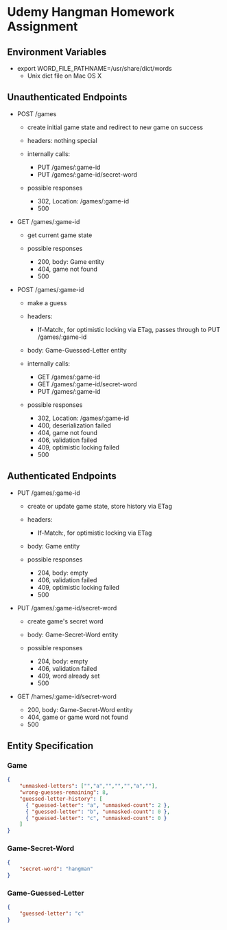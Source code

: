 # Udemy Hangman Homework Assignment

## Environment Variables

* export WORD_FILE_PATHNAME=/usr/share/dict/words
  * Unix dict file on Mac OS X

## Unauthenticated Endpoints

* POST /games
  * create initial game state and redirect to new game on success

  * headers: nothing special
  
  * internally calls:
    * PUT /games/:game-id
    * PUT /games/:game-id/secret-word

  * possible responses
    * 302, Location: /games/:game-id
    * 500

* GET /games/:game-id
  * get current game state

  * possible responses
    * 200, body: Game entity
    * 404, game not found
    * 500

* POST /games/:game-id
  * make a guess

  * headers:
    * If-Match:, for optimistic locking via ETag, passes through to PUT /games/:game-id

  * body: Game-Guessed-Letter entity

  * internally calls:
    * GET /games/:game-id
    * GET /games/:game-id/secret-word
    * PUT /games/:game-id

  * possible responses
    * 302, Location: /games/:game-id
    * 400, deserialization failed
    * 404, game not found
    * 406, validation failed
    * 409, optimistic locking failed
    * 500

## Authenticated Endpoints

* PUT /games/:game-id
  * create or update game state, store history via ETag

  * headers:
    * If-Match:, for optimistic locking via ETag

  * body: Game entity

  * possible responses
    * 204, body: empty
    * 406, validation failed
    * 409, optimistic locking failed
    * 500

* PUT /games/:game-id/secret-word
  * create game's secret word

  * body: Game-Secret-Word entity

  * possible responses
    * 204, body: empty
    * 406, validation failed
    * 409, word already set
    * 500

* GET /hames/:game-id/secret-word
  * 200, body: Game-Secret-Word entity
  * 404, game or game word not found
  * 500

## Entity Specification

### Game

``` JSON
{
    "unmasked-letters": ["","a","","","","a",""],
    "wrong-guesses-remaining": 8,
    "guessed-letter-history": [
      { "guessed-letter": "a", "unmasked-count": 2 },
      { "guessed-letter": "b", "unmasked-count": 0 },
      { "guessed-letter": "c", "unmasked-count": 0 }
    ]
}
```

### Game-Secret-Word

``` JSON
{
    "secret-word": "hangman"
}
```

### Game-Guessed-Letter

``` JSON
{
    "guessed-letter": "c"
}
```
